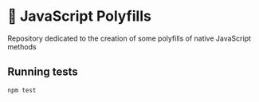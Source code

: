# :ferris_wheel: JavaScript Polyfills

Repository dedicated to the creation of some polyfills of native JavaScript methods

## Running tests

```
npm test
```
